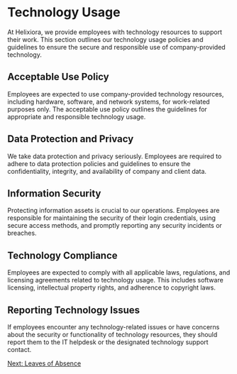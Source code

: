 # Technology Usage

At Helixiora, we provide employees with technology resources to support their work. This section outlines our technology usage policies and guidelines to ensure the secure and responsible use of company-provided technology.

## Acceptable Use Policy

Employees are expected to use company-provided technology resources, including hardware, software, and network systems, for work-related purposes only. The acceptable use policy outlines the guidelines for appropriate and responsible technology usage.

## Data Protection and Privacy

We take data protection and privacy seriously. Employees are required to adhere to data protection policies and guidelines to ensure the confidentiality, integrity, and availability of company and client data.

## Information Security

Protecting information assets is crucial to our operations. Employees are responsible for maintaining the security of their login credentials, using secure access methods, and promptly reporting any security incidents or breaches.

## Technology Compliance

Employees are expected to comply with all applicable laws, regulations, and licensing agreements related to technology usage. This includes software licensing, intellectual property rights, and adherence to copyright laws.

## Reporting Technology Issues

If employees encounter any technology-related issues or have concerns about the security or functionality of technology resources, they should report them to the IT helpdesk or the designated technology support contact.

[Next: Leaves of Absence](leaves-of-absence.md)
